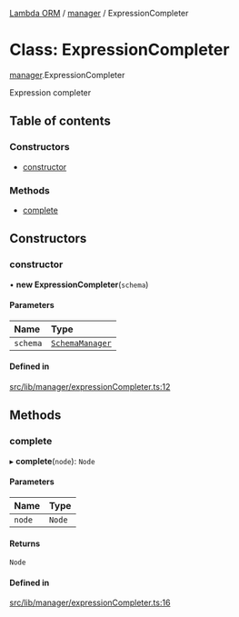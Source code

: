 [Lambda ORM](../README.md) / [manager](../modules/manager.md) / ExpressionCompleter

# Class: ExpressionCompleter

[manager](../modules/manager.md).ExpressionCompleter

 Expression completer

## Table of contents

### Constructors

- [constructor](manager.ExpressionCompleter.md#constructor)

### Methods

- [complete](manager.ExpressionCompleter.md#complete)

## Constructors

### constructor

• **new ExpressionCompleter**(`schema`)

#### Parameters

| Name | Type |
| :------ | :------ |
| `schema` | [`SchemaManager`](manager.SchemaManager.md) |

#### Defined in

[src/lib/manager/expressionCompleter.ts:12](https://github.com/FlavioLionelRita/lambda-orm/blob/c4a0e00/src/lib/manager/expressionCompleter.ts#L12)

## Methods

### complete

▸ **complete**(`node`): `Node`

#### Parameters

| Name | Type |
| :------ | :------ |
| `node` | `Node` |

#### Returns

`Node`

#### Defined in

[src/lib/manager/expressionCompleter.ts:16](https://github.com/FlavioLionelRita/lambda-orm/blob/c4a0e00/src/lib/manager/expressionCompleter.ts#L16)

